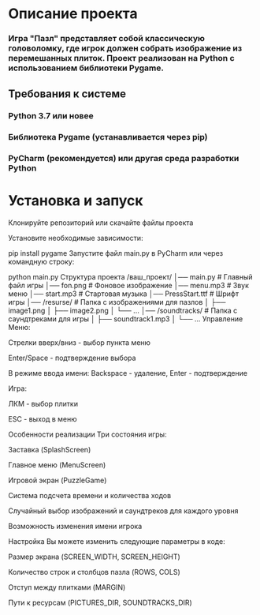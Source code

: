 # Описание проекта
### Игра "Пазл" представляет собой классическую головоломку, где игрок должен собрать изображение из перемешанных плиток. Проект реализован на Python с использованием библиотеки Pygame.

## Требования к системе
### Python 3.7 или новее

### Библиотека Pygame (устанавливается через pip)

### PyCharm (рекомендуется) или другая среда разработки Python

# Установка и запуск
Клонируйте репозиторий или скачайте файлы проекта

Установите необходимые зависимости:

pip install pygame
Запустите файл main.py в PyCharm или через командную строку:

python main.py
Структура проекта
/ваш_проект/
│── main.py                # Главный файл игры
│── fon.png                # Фоновое изображение
│── menu.mp3               # Звук меню
│── start.mp3              # Стартовая музыка
│── PressStart.ttf         # Шрифт игры
│── /resurse/              # Папка с изображениями для пазлов
│   ├── image1.png
│   ├── image2.png
│   └── ...
│── /soundtracks/          # Папка с саундтреками для игры
│   ├── soundtrack1.mp3
│   └── ...
Управление
Меню:

Стрелки вверх/вниз - выбор пункта меню

Enter/Space - подтверждение выбора

В режиме ввода имени: Backspace - удаление, Enter - подтверждение

Игра:

ЛКМ - выбор плитки

ESC - выход в меню

Особенности реализации
Три состояния игры:

Заставка (SplashScreen)

Главное меню (MenuScreen)

Игровой экран (PuzzleGame)

Система подсчета времени и количества ходов

Случайный выбор изображений и саундтреков для каждого уровня

Возможность изменения имени игрока

Настройка
Вы можете изменить следующие параметры в коде:

Размер экрана (SCREEN_WIDTH, SCREEN_HEIGHT)

Количество строк и столбцов пазла (ROWS, COLS)

Отступ между плитками (MARGIN)

Пути к ресурсам (PICTURES_DIR, SOUNDTRACKS_DIR)

